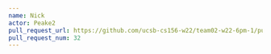 ```yaml
---
name: Nick
actor: Peake2
pull_request_url: https://github.com/ucsb-cs156-w22/team02-w22-6pm-1/pull/32
pull_request_num: 32
---
```


